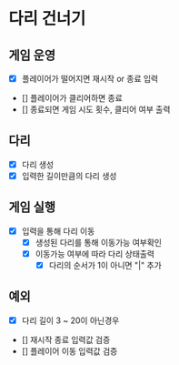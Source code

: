 # 다리 건너기

## 게임 운영
- [X] 플레이어가 떨어지면 재시작 or 종료 입력
- [] 플레이어가 클리어하면 종료
- [] 종료되면 게임 시도 횟수, 클리어 여부 출력

## 다리
- [x] 다리 생성
- [x] 입력한 길이만큼의 다리 생성

## 게임 실행
- [x] 입력을 통해 다리 이동
  - [x] 생성된 다리를 통해 이동가능 여부확인
  - [x] 이동가능 여부에 따라 다리 상태출력
    - [x] 다리의 순서가 1이 아니면 "|" 추가

## 예외
- [x] 다리 길이 3 ~ 20이 아닌경우
- [] 재시작 종료 입력값 검증
- [] 플레이어 이동 입력값 검증
